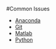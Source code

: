 #Common Issues
- [Anaconda](pages\anaconda.md)
- [Git](pages\git.md)
- [Matlab](pages\matlab.md)
- [Python](pages\python.md)
